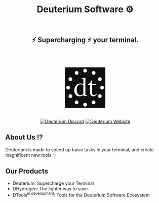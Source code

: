 <div align="center">
  <h1>Deuterium Software ⚙</h1><br />
   <h2>⚡ <b>Supercharging</b> ⚡ your terminal.</h2><br /><br />
  
  <img src="https://github.com/deuterium-software/.github/blob/main/profile/dark.png?raw=true" alt="DeuteriumSoftware Logo (dark mode)" width="128" height="128"><br /><br />

  <a href="https://discord.gg/UEB6SWzfV7">![Deuterium Discord](https://img.shields.io/discord/1033847467655053332?style=for-the-badge&logo=discord&label=DISCORD&color=blue)</a> <a href="https://github.com/AregPrograms/Deuterium/releases/tag/BETA"><a href="https://getdeuterium.win">![Deuterium Website](https://img.shields.io/static/v1?label=WEBSITE&message=getdeuterium.win&color=%3CCOLOR%3E&style=for-the-badge&logo=html5)</a>
</div>

## About Us ⁉
Deuterium is made to speed up basic tasks in your terminal, and create magnificent new tools ✨

## Our Products
- Deuterium: Supercharge your Terminal
- DHydrogen: The lighter way to save.
- DTools<sup>in development</sup>: Tools for the Deuterium Software Ecosystem
